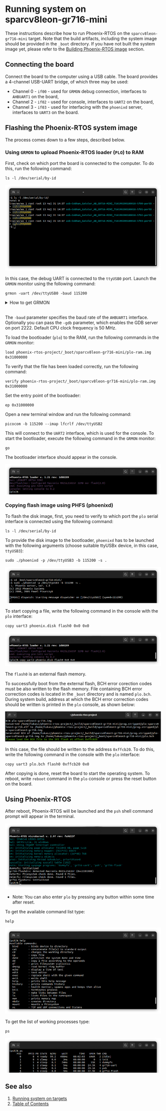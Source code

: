 # Running system on <nobr>sparcv8leon-gr716-mini</nobr>

These instructions describe how to run Phoenix-RTOS on the `sparcv8leon-gr716-mini` target. Note that the build
artifacts, including the system image should be provided in the `_boot` directory. If you have not built the system
image yet, please refer to the [Building Phoenix-RTOS image](../building/index.md) section.

## Connecting the board

Connect the board to the computer using a USB cable. The board provides a 4-channel USB-UART bridge, of which three may
be used:

- Channel 0 - `if00` - used for `GRMON` debug connection, interfaces to `AHBUART1` on the board,
- Channel 2 - `if02` - used for console, interfaces to `UART2` on the board,
- Channel 3 - `if03` - used for interfacing with the `phoenixd` server, interfaces to `UART3` on the board.

## Flashing the Phoenix-RTOS system image

The process comes down to a few steps, described below.

### Using `GRMON` to upload Phoenix-RTOS loader (`PLO`) to RAM

First, check on which port the board is connected to the computer. To do this, run the following command:

```console
ls -l /dev/serial/by-id
```

![Image](_images/gr716-ls.png)

In this case, the debug UART is connected to the `ttyUSB0` port.
Launch the `GRMON` monitor using the following command:

```console
grmon -uart /dev/ttyUSB0 -baud 115200
```

<details>
<summary>How to get GRMON</summary>

- Download the GRMON software from the [official website](https://www.gaisler.com/index.php/downloads/debug-tools).
- After downloading the archive, extract it and optionally add the `grmon` binary to the `PATH` variable.

</details>
</br>

The `-baud` parameter specifies the baud rate of the `AHBUART1` interface.
Optionally you can pass the `-gdb` parameter, which enables the GDB server on port 2222.
Default CPU clock frequency is 50 MHz.

To load the bootloader (`plo`) to the RAM, run the following commands in the `GRMON` monitor:

```console
load phoenix-rtos-project/_boot/sparcv8leon-gr716-mini/plo-ram.img 0x31000000
```

To verify that the file has been loaded correctly, run the following command:

```console
verify phoenix-rtos-project/_boot/sparcv8leon-gr716-mini/plo-ram.img 0x31000000
```

Set the entry point of the bootloader:

```console
ep 0x31000000
```

Open a new terminal window and run the following command:

```console
picocom -b 115200 --imap lfcrlf /dev/ttyUSB2
```

This will connect to the `UART2` interface, which is used for the console.
To start the bootloader, execute the following command in the `GRMON` monitor:

```console
go
```

The bootloader interface should appear in the console.

![Image](_images/gr716-plo.png)

### Copying flash image using PHFS (phoenixd)

To flash the disk image, first, you need to verify to which port the `plo` serial interface is connected using the
following command:

```console
ls -l /dev/serial/by-id
```

To provide the disk image to the bootloader, `phoenixd` has to be launched with the following arguments
(choose suitable ttyUSBx device, in this case, `ttyUSB3`):

```console
sudo ./phoenixd -p /dev/ttyUSB3 -b 115200 -s .
```

![Image](_images/gr716-phoenixd.png)

To start copying a file, write the following command in the console with the `plo` interface:

```console
copy uart3 phoenix.disk flash0 0x0 0x0
```

![Image](_images/gr716-copy.png)

The `flash0` is an external flash memory.

To successfully boot from the external flash, BCH error corection codes must be also written to the flash memory.
File containing BCH error correction codes is located in the `_boot` directory and is named `plo.bch`.
During system build, address at which the BCH error correction codes should be written is printed in the `plo`
console, as shown below:

![Image](_images/gr716-bch.png)

In this case, the file should be written to the address `0xffcb20`. To do this, write the following command in the
console with the `plo` interface:

```console
copy uart3 plo.bch flash0 0xffcb20 0x0
```

After copying is done, reset the board to start the operating system. To reboot, write `reboot` command in the `plo`
console or press the reset button on the board.

## Using Phoenix-RTOS

After reboot, Phoenix-RTOS will be launched and the `psh` shell command prompt will appear in the terminal.

![Image](_images/gr716-start.png)

- Note: You can also enter `plo` by pressing any button within some time after reset.

To get the available command list type:

```console
help
```

![Image](_images/gr716-help.png)

To get the list of working processes type:

```console
ps
```

![Image](_images/gr716-ps.png)

## See also

1. [Running system on targets](index.md)
2. [Table of Contents](../index.md)
